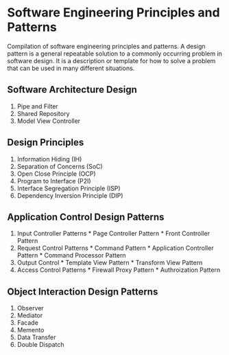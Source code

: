 # Software Engineering Principles and Patterns
Compilation of software engineering principles and patterns. A design pattern is a general repeatable solution to a commonly occurring problem in software design. It is a description or template for how to solve a problem that can be used in many different situations.

## Software Architecture Design
  1. Pipe and Filter
  2. Shared Repository
  3. Model View Controller
  
## Design Principles
  1. Information Hiding (IH)
  2. Separation of Concerns (SoC)
  3. Open Close Principle (OCP)
  4. Program to Interface (P2I)
  5. Interface Segregation Principle (ISP)
  6. Dependency Inversion Principle (DIP)
  
## Application Control Design Patterns
  1. Input Controller Patterns
    * Page Controller Pattern
    * Front Controller Pattern
  2. Request Control Patterns 
    * Command Pattern
    * Application Controller Pattern
    * Command Processor Pattern
  3. Output Control
    * Template View Pattern
    * Transform View Pattern
  4. Access Control Patterns
    * Firewall Proxy Pattern
    * Authroization Pattern

## Object Interaction Design Patterns
  1. Observer 
  2. Mediator
  3. Facade
  4. Memento
  5. Data Transfer
  6. Double Dispatch
